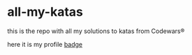# all-my-katas

this is the repo with all my solutions to katas from Codewars®     

here it is my profile [badge][badges]

[badges]: https://www.codewars.com/users/juanmolera/badges/large
